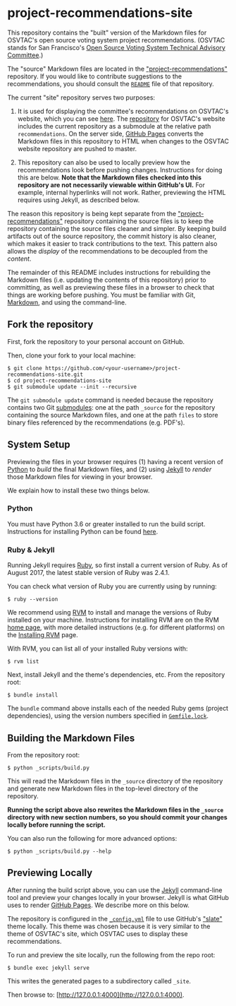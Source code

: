 # project-recommendations-site

This repository contains the "built" version of the Markdown files for
OSVTAC's open source voting system project recommendations. (OSVTAC stands
for San Francisco's [Open Source Voting System Technical Advisory
Committee][osvtac].)

The "source" Markdown files are located in the
["project-recommendations"][recommendations-repo] repository. If you would
like to contribute suggestions to the recommendations, you should consult the
[`README`][recommendations-repo] file of that repository.

The current "site" repository serves two purposes:

1. It is used for displaying the committee's recommendations on OSVTAC's
website, which you can see [here][osvtac-recommendations]. The
[repository][osvtac-site-repo] for OSVTAC's website includes the current
repository as a submodule at the relative path `recommendations`. On the
server side, [GitHub Pages][github-pages] converts the Markdown files in this
repository to HTML when changes to the OSVTAC website repository are pushed
to master.

2. This repository can also be used to locally preview how the
recommendations look before pushing changes. Instructions for doing this are
below. **Note that the Markdown files checked into this repository are not
necessarily viewable within GitHub's UI.** For example, internal hyperlinks
will not work. Rather, previewing the HTML requires using Jekyll, as
described below.

The reason this repository is being kept separate from the
["project-recommendations"][recommendations-repo] repository containing the
source files is to keep the repository containing the source files cleaner
and simpler. By keeping build artifacts out of the source repository, the
commit history is also cleaner, which makes it easier to track contributions
to the text. This pattern also allows the _display_ of the recommendations to
be decoupled from the _content_.

The remainder of this README includes instructions for rebuilding the
Markdown files (i.e. updating the contents of this repository) prior to
committing, as well as previewing these files in a browser to check that
things are working before pushing. You must be familiar with Git,
[Markdown][markdown], and using the command-line.


## Fork the repository

First, fork the repository to your personal account on GitHub.

Then, clone your fork to your local machine:

    $ git clone https://github.com/<your-username>/project-recommendations-site.git
    $ cd project-recommendations-site
    $ git submodule update --init --recursive

The `git submodule update` command is needed because the repository contains
two Git [submodules][git-submodules]: one at the path `_source` for the
repository containing the source Markdown files, and one at the path `files`
to store binary files referenced by the recommendations (e.g. PDF's).


## System Setup

Previewing the files in your browser requires (1) having a recent version
of [Python](https://www.python.org/) to _build_ the final Markdown files,
and (2) using [Jekyll][jekyll-github] to _render_ those Markdown files for
viewing in your browser.

We explain how to install these two things below.


### Python

You must have Python 3.6 or greater installed to run the build script.
Instructions for installing Python can be found
[here](https://www.python.org/downloads/).


### Ruby & Jekyll

Running Jekyll requires [Ruby][ruby], so first install a current version of
Ruby. As of August 2017, the latest stable version of Ruby was 2.4.1.

You can check what version of Ruby you are currently using by running:

    $ ruby --version

We recommend using [RVM][rvm] to install and manage the versions
of Ruby installed on your machine. Instructions for installing RVM are on
the RVM [home page][rvm], with more detailed instructions (e.g. for different
platforms) on the [Installing RVM][rvm-install] page.

[rvm]: https://rvm.io/
[rvm-install]: https://rvm.io/rvm/install

With RVM, you can list all of your
installed Ruby versions with:

    $ rvm list

Next, install Jekyll and the theme's dependencies, etc. From the repository
root:

    $ bundle install

The `bundle` command above installs each of the needed Ruby gems (project
dependencies), using the version numbers specified in
[`Gemfile.lock`](Gemfile.lock).


## Building the Markdown Files

From the repository root:

    $ python _scripts/build.py

This will read the Markdown files in the `_source` directory of the
repository and generate new Markdown files in the top-level directory
of the repository.

**Running the script above also rewrites the Markdown files in the `_source`
directory with new section numbers, so you should commit your changes
locally before running the script.**

You can also run the following for more advanced options:

    $ python _scripts/build.py --help


## Previewing Locally

After running the build script above, you can use the [Jekyll][jekyll-github]
command-line tool and preview your changes locally in your browser.  Jekyll
is what GitHub uses to render [GitHub Pages](https://pages.github.com/).
We describe more on this below.

The repository is configured in the [`_config.yml`](_config.yml) file to use
GitHub's ["slate"](https://github.com/pages-themes/slate) theme locally. This
theme was chosen because it is very similar to the theme of OSVTAC's site,
which OSVTAC uses to display these recommendations.

To run and preview the site locally, run the following from the repo root:

    $ bundle exec jekyll serve

This writes the generated pages to a subdirectory called `_site`.

Then browse to: [http://127.0.0.1:4000](http://127.0.0.1:4000).


[git-submodules]: https://git-scm.com/book/en/v2/Git-Tools-Submodules
[github-pages]: https://pages.github.com/
[jekyll-github]: https://jekyllrb.com/docs/github-pages/
[markdown]: https://guides.github.com/features/mastering-markdown/
[osvtac]: https://osvtac.github.io/
[osvtac-recommendations]: https://osvtac.github.io/recommendations/
[osvtac-site-repo]: https://github.com/OSVTAC/OSVTAC.github.io
[recommendations-repo]: https://github.com/OSVTAC/project-recommendations
[ruby]: https://www.ruby-lang.org
